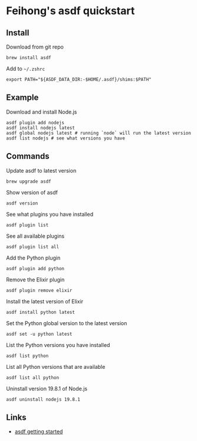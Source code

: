 # Feihong's asdf quickstart

## Install

Download from git repo

    brew install asdf

Add to `~/.zshrc`

    export PATH="${ASDF_DATA_DIR:-$HOME/.asdf}/shims:$PATH"
    
## Example

Download and install Node.js

    asdf plugin add nodejs
    asdf install nodejs latest
    asdf global nodejs latest # running `node` will run the latest version
    asdf list nodejs # see what versions you have

## Commands

Update asdf to latest version

    brew upgrade asdf

Show version of asdf

    asdf version

See what plugins you have installed

    asdf plugin list
    
See all available plugins

    asdf plugin list all
    
Add the Python plugin

    asdf plugin add python

Remove the Elixir plugin

    asdf plugin remove elixir
    
Install the latest version of Elixir

    asdf install python latest
    
Set the Python global version to the latest version

    asdf set -u python latest
    
List the Python versions you have installed

    asdf list python

List all Python versions that are available

    asdf list all python

Uninstall version 19.8.1 of Node.js

    asdf uninstall nodejs 19.8.1
    
## Links

- [asdf getting started](https://asdf-vm.com/guide/getting-started.html)
